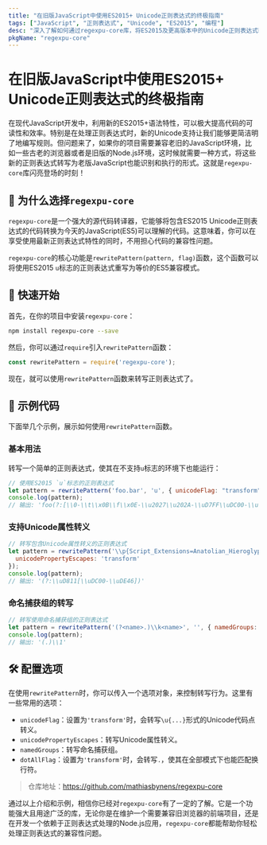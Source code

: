 ```yaml
---
title: "在旧版JavaScript中使用ES2015+ Unicode正则表达式的终极指南"
tags: ["JavaScript", "正则表达式", "Unicode", "ES2015", "编程"]
desc: "深入了解如何通过regexpu-core库，将ES2015及更高版本中的Unicode正则表达式转写为兼容旧版JavaScript的形式。"
pkgName: "regexpu-core"
---
```


# 在旧版JavaScript中使用ES2015+ Unicode正则表达式的终极指南

在现代JavaScript开发中，利用新的ES2015+语法特性，可以极大提高代码的可读性和效率。特别是在处理正则表达式时，新的Unicode支持让我们能够更简洁明了地编写规则。但问题来了，如果你的项目需要兼容老旧的JavaScript环境，比如一些古老的浏览器或者是旧版的Node.js环境，这时候就需要一种方式，将这些新的正则表达式转写为老版JavaScript也能识别和执行的形式。这就是`regexpu-core`库闪亮登场的时刻！

## 📘 为什么选择`regexpu-core`

`regexpu-core`是一个强大的源代码转译器，它能够将包含ES2015 Unicode正则表达式的代码转换为今天的JavaScript(ES5)可以理解的代码。这意味着，你可以在享受使用最新正则表达式特性的同时，不用担心代码的兼容性问题。

`regexpu-core`的核心功能是`rewritePattern(pattern, flag)`函数，这个函数可以将使用ES2015 `u`标志的正则表达式重写为等价的ES5兼容模式。

## 🚀 快速开始

首先，在你的项目中安装`regexpu-core`：

```bash
npm install regexpu-core --save
```

然后，你可以通过`require`引入`rewritePattern`函数：

```javascript
const rewritePattern = require('regexpu-core');
```

现在，就可以使用`rewritePattern`函数来转写正则表达式了。

## 📝 示例代码

下面举几个示例，展示如何使用`rewritePattern`函数。

### 基本用法

转写一个简单的正则表达式，使其在不支持`u`标志的环境下也能运行：

```javascript
// 使用ES2015 `u`标志的正则表达式
let pattern = rewritePattern('foo.bar', 'u', { unicodeFlag: "transform" });
console.log(pattern);
// 输出: 'foo(?:[\\0-\\t\\x0B\\f\\x0E-\\u2027\\u202A-\\uD7FF\\uDC00-\\uFFFF]|[\\uD800-\\uDBFF][\\uDC00-\\uDFFF]|[\\uD800-\\uDBFF])bar'
```

### 支持Unicode属性转义

```javascript
// 转写包含Unicode属性转义的正则表达式
let pattern = rewritePattern('\\p{Script_Extensions=Anatolian_Hieroglyphs}', 'u', {
  unicodePropertyEscapes: 'transform'
});
console.log(pattern);
// 输出: '(?:\\uD811[\\uDC00-\\uDE46])'
```

### 命名捕获组的转写

```javascript
// 转写使用命名捕获组的正则表达式
let pattern = rewritePattern('(?<name>.)\\k<name>', '', { namedGroups: 'transform' });
console.log(pattern);
// 输出: '(.)\\1'
```

## 🛠️ 配置选项

在使用`rewritePattern`时，你可以传入一个选项对象，来控制转写行为。这里有一些常用的选项：

- `unicodeFlag`：设置为`'transform'`时，会转写`\u{...}`形式的Unicode代码点转义。
- `unicodePropertyEscapes`：转写Unicode属性转义。
- `namedGroups`：转写命名捕获组。
- `dotAllFlag`：设置为`'transform'`时，会转写`.`，使其在全部模式下也能匹配换行符。

> 仓库地址：https://github.com/mathiasbynens/regexpu-core

通过以上介绍和示例，相信你已经对`regexpu-core`有了一定的了解。它是一个功能强大且用途广泛的库，无论你是在维护一个需要兼容旧浏览器的前端项目，还是在开发一个依赖于正则表达式处理的Node.js应用，`regexpu-core`都能帮助你轻松处理正则表达式的兼容性问题。